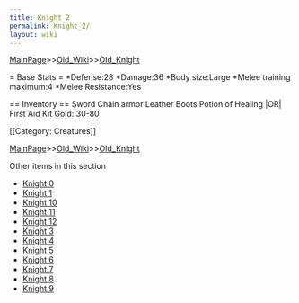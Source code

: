 ```yaml
---
title: Knight 2
permalink: Knight_2/
layout: wiki
---
```


[MainPage](/keeperrl_wiki/ "wikilink")>>[Old_Wiki](/keeperrl_wiki/Old_Wiki "wikilink")>>[Old_Knight](/keeperrl_wiki/Old_Knight "wikilink")

= Base Stats =
*Defense:28
*Damage:36
*Body size:Large
*Melee training maximum:4
*Melee Resistance:Yes

== Inventory ==
 Sword
 Chain armor
 Leather Boots
 Potion of Healing |OR| First Aid Kit
 Gold: 30-80

[[Category: Creatures]]

[MainPage](/keeperrl_wiki/ "wikilink")>>[Old_Wiki](/keeperrl_wiki/Old_Wiki "wikilink")>>[Old_Knight](/keeperrl_wiki/Old_Knight "wikilink")

Other items in this section
-    [Knight 0](/keeperrl_wiki/Knight_0 "wikilink")
-    [Knight 1](/keeperrl_wiki/Knight_1 "wikilink")
-    [Knight 10](/keeperrl_wiki/Knight_10 "wikilink")
-    [Knight 11](/keeperrl_wiki/Knight_11 "wikilink")
-    [Knight 12](/keeperrl_wiki/Knight_12 "wikilink")
-    [Knight 3](/keeperrl_wiki/Knight_3 "wikilink")
-    [Knight 4](/keeperrl_wiki/Knight_4 "wikilink")
-    [Knight 5](/keeperrl_wiki/Knight_5 "wikilink")
-    [Knight 6](/keeperrl_wiki/Knight_6 "wikilink")
-    [Knight 7](/keeperrl_wiki/Knight_7 "wikilink")
-    [Knight 8](/keeperrl_wiki/Knight_8 "wikilink")
-    [Knight 9](/keeperrl_wiki/Knight_9 "wikilink")
